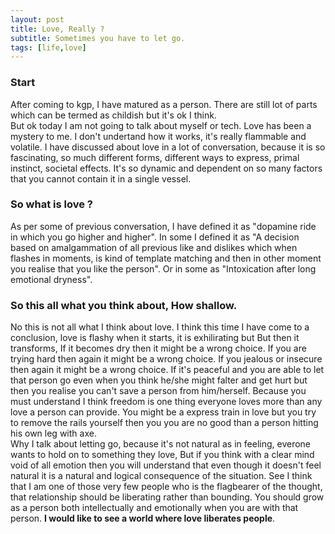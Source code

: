 ```yaml
---
layout: post
title: Love, Really ?
subtitle: Sometimes you have to let go.
tags: [life,love]
---
```

### Start
After coming to kgp, I have matured as a person. There are still lot of parts which can be termed as childish but it's ok I think.  
But ok today I am not going to talk about myself or tech. Love has been a mystery to me. I don't undertand how it works, it's really flammable and volatile. I have discussed about love in a lot of conversation, because it is so fascinating, so much different forms, different ways to express, primal instinct, societal effects. It's so dynamic and dependent on so many factors that you cannot contain it in a single vessel.  
### So what is love ? 
As per some of previous conversation, I have defined it as "dopamine ride in which you go higher and higher". In some I defined it as "A decision based on amalgammation of all previous like and dislikes which when flashes in moments, is kind of template matching and then in other moment you realise that you like the person". Or in some as "Intoxication after long emotional dryness".  
### So this all what you think about, How shallow.
No this is not all what I think about love. I think this time I have come to a conclusion, love is flashy when it starts, it is exhilirating but But then it transforms, If it becomes dry then it might be a wrong choice. If you are trying hard then again it might be a wrong choice. If you jealous or insecure then again it might be a wrong choice. If it's peaceful and you are able to let that person go even when you think he/she might falter and get hurt but then you realise you can't save a person from him/herself. Because you must understand I think freedom is one thing everyone loves more than any love a person can provide. You might be a express train in love but you try to remove the rails yourself then you you are no good than a person hitting his own leg with axe.  
Why I talk about letting go, because it's not natural as in feeling, everone wants to hold on to something they love, But if you think with a clear mind void of all emotion then you will understand that even though it doesn't feel natural it is a natural and logical consequence of the situation. See I think that I am one of those very few people who is the flagbearer of the thought, that relationship should be liberating rather than bounding. You should grow as a person both intellectually and emotionally when you are with that person. **I would like to see a world where love liberates people**.
